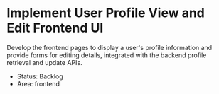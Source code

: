 # Implement User Profile View and Edit Frontend UI

Develop the frontend pages to display a user's profile information and provide forms for editing details, integrated with the backend profile retrieval and update APIs.

- Status: Backlog
- Area: frontend
